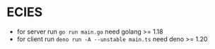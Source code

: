 # ECIES

- for server run `go run main.go` need golang >= 1.18
- for client run `deno run -A --unstable main.ts` need deno >= 1.20
